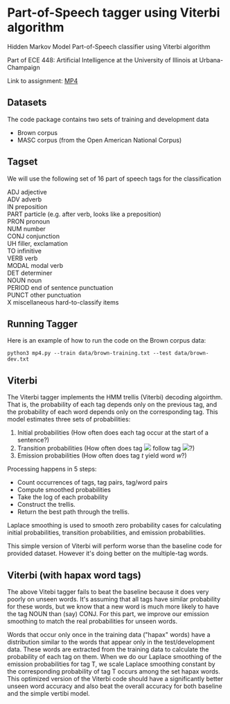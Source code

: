 # Part-of-Speech tagger using Viterbi algorithm

Hidden Markov Model Part-of-Speech classifier using Viterbi algorithm

Part of ECE 448: Artificial Intelligence at the University of Illinois at Urbana-Champaign

Link to assignment: [MP4](https://courses.grainger.illinois.edu/ece448/sp2020/MPs/mp4/assignment4.html)

## Datasets

The code package contains two sets of training and development data

 - Brown corpus 
 - MASC corpus (from the Open American National Corpus)

## Tagset
We will use the following set of 16 part of speech tags for the classification

ADJ adjective <br>
ADV adverb <br>
IN preposition <br>
PART particle (e.g. after verb, looks like a preposition) <br>
PRON pronoun <br>
NUM number <br>
CONJ conjunction <br>
UH filler, exclamation <br>
TO infinitive <br>
VERB verb <br>
MODAL modal verb <br>
DET determiner <br>
NOUN noun <br>
PERIOD end of sentence punctuation <br>
PUNCT other punctuation <br>
X miscellaneous hard-to-classify items <br>

## Running Tagger
Here is an example of how to run the code on the Brown corpus data:

    python3 mp4.py --train data/brown-training.txt --test data/brown-dev.txt

## Viterbi 

The Viterbi tagger implements the HMM trellis (Viterbi) decoding algoirthm. That is, the probability of each tag depends only on the previous tag, and the probability of each word depends only on the corresponding tag. This model estimates three sets of probabilities:

 1. Initial probabilities (How often does each tag occur at the start of a sentence?) 
 2. Transition probabilities (How often does tag <img src="https://render.githubusercontent.com/render/math?math=t_a"> follow tag <img src="https://render.githubusercontent.com/render/math?math=t_b">?)
 3. Emission probabilities (How often does tag *t* yield word *w*?)

Processing happens in 5 steps:

 - Count occurrences of tags, tag pairs, tag/word pairs
 - Compute smoothed probabilities
 - Take the log of each probability
 - Construct the trellis.  
 - Return the best path through the trellis.

Laplace smoothing is used to smooth zero probability cases for calculating initial probabilities, transition probabilities, and emission probabilities.

This simple version of Viterbi will perform worse than the baseline code for provided dataset. However it's doing better on the multiple-tag words.

## Viterbi (with hapax word tags)

The above Vitebi tagger fails to beat the baseline because it does very poorly on unseen words. It's assuming that all tags have similar probability for these words, but we know that a new word is much more likely to have the tag NOUN than (say) CONJ. For this part, we improve our emission smoothing to match the real probabilities for unseen words.

Words that occur only once in the training data ("hapax" words) have a distribution similar to the words that appear only in the test/development data. These words are extracted from the training data to calculate the probability of each tag on them. When we do our Laplace smoothing of the emission probabilities for tag T, we scale Laplace smoothing constant by the corresponding probability of tag T occurs among the set hapax words. This optimized version of the Viterbi code should have a significantly better unseen word accuracy and also beat the overall accuracy for both baseline and the simple vertibi model. 
